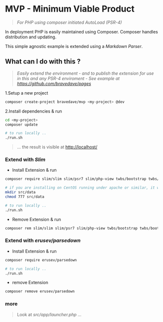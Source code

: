# MVP - Minimum Viable Product

> _For PHP using composer initiated AutoLoad (PSR-4)_

In deployment PHP is easily maintained using Composer. Composer handles distribution and updating.

This simple agnostic example is extended using a _Markdown Parser_.

## What can I do with this ?

> _Easily extend the environment - and to publish the extension for use in this and any PSR-4 enviroment - See example at <https://github.com/bravedave/pages>_

1.Setup a new project

```bash
composer create-project bravedave/mvp <my-project> @dev
```

2.Install dependencies &amp; run

```bash
cd <my-project>
composer update

# to run locally ..
./run.sh
```

> ... the result is visible at <http://localhost/>

### Extend with _Slim_

* Install Extension &amp; run

```bash
composer require slim/slim slim/psr7 slim/php-view twbs/bootstrap twbs/bootstrap-icons

# if you are installing on CentOS running under apache or similar, it will need a data folder
mkdir src/data
chmod 777 src/data

# to run locally ..
./run.sh
```

* Remove Extension &amp; run

```bash
composer rem slim/slim slim/psr7 slim/php-view twbs/bootstrap twbs/bootstrap-icons
```

### Extend with _erusev/parsedown_

* Install Extension &amp; run

```bash
composer require erusev/parsedown

# to run locally ..
./run.sh
```

* remove Extension

```bash
composer remove erusev/parsedown
```

### more

> Look at _src/app/launcher.php_ ...
